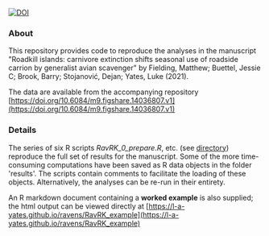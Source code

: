 
[![DOI](https://zenodo.org/badge/DOI/10.5281/zenodo.4549778.svg)](https://doi.org/10.5281/zenodo.4549778)

### About

This repository provides code to reproduce the analyses in the manuscript "Roadkill islands: carnivore extinction shifts seasonal use of roadside carrion by generalist avian scavenger" by Fielding, Matthew; Buettel, Jessie C; Brook, Barry; Stojanović, Dejan; Yates, Luke (2021). 

The data are available from the accompanying repository [https://doi.org/10.6084/m9.figshare.14036807.v1](https://doi.org/10.6084/m9.figshare.14036807.v1)


### Details  
The series of six R scripts *RavRK_0_prepare.R*, etc. (see [directory](https://github.com/l-a-yates/ravens)) reproduce the full set of results for the manuscript. Some of the more time-consuming computations have been saved as R data objects in the folder 'results'. The scripts contain comments to facilitate the loading of these objects. Alternatively, the analyses can be re-run in their entirety. 

An R markdown document containing a **worked example** is also supplied; the html output can be viewed directly at [https://l-a-yates.github.io/ravens/RavRK_example](https://l-a-yates.github.io/ravens/RavRK_example)
